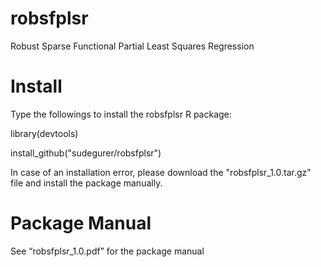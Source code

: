 # robsfplsr
 Robust Sparse Functional Partial Least Squares Regression
# Install 
 Type the followings to install the robsfplsr R package:

 library(devtools)

 install_github("sudegurer/robsfplsr")

 In case of an installation error, please download the "robsfplsr_1.0.tar.gz" file and install the package manually.

# Package Manual
 See “robsfplsr_1.0.pdf” for the package manual
